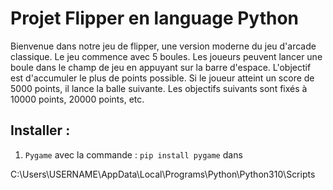 # Projet Flipper en language Python

Bienvenue dans notre jeu de flipper, une version moderne du jeu d'arcade classique. Le jeu commence avec 5 boules. Les joueurs peuvent lancer une boule dans le champ de jeu en appuyant sur la barre d'espace. L'objectif est d'accumuler le plus de points possible. Si le joueur atteint un score de 5000 points, il lance la balle suivante. Les objectifs suivants sont fixés à 10000 points, 20000 points, etc. 

## Installer :

1. `Pygame` avec la commande : `pip install pygame` dans

C:\Users\USERNAME\AppData\Local\Programs\Python\Python310\Scripts
